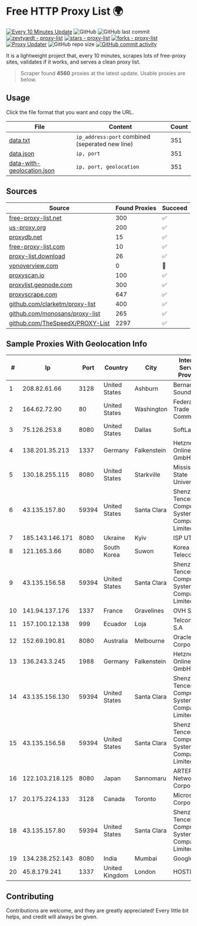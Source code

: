 
# Free HTTP Proxy List 🌍

[![Every 10 Minutes Update](https://github.com/mertguvencli/http-proxy-list/actions/workflows/main.yml/badge.svg?branch=main)](https://github.com/mertguvencli/http-proxy-list/actions/workflows/main.yml)
![GitHub](https://img.shields.io/github/license/mertguvencli/http-proxy-list)
![GitHub last commit](https://img.shields.io/github/last-commit/mertguvencli/http-proxy-list)
[![zevtyardt - proxy-list](https://img.shields.io/static/v1?label=zevtyardt&message=proxy-list&color=blue&logo=github)](https://github.com/zevtyardt/proxy-list "Go to GitHub repo")
[![stars - proxy-list](https://img.shields.io/github/stars/zevtyardt/proxy-list?style=social)](https://github.com/zevtyardt/proxy-list)
[![forks - proxy-list](https://img.shields.io/github/forks/zevtyardt/proxy-list?style=social)](https://github.com/zevtyardt/proxy-list)
[![Proxy Updater](https://github.com/zevtyardt/proxy-list/workflows/Proxy%20Updater/badge.svg)](https://github.com/zevtyardt/proxy-list/actions?query=workflow:"Proxy+Updater")
![GitHub repo size](https://img.shields.io/github/repo-size/zevtyardt/proxy-list)
[![GitHub commit activity](https://img.shields.io/github/commit-activity/m/zevtyardt/proxy-list?logo=commits)](https://github.com/zevtyardt/proxy-list/commits/main)

It is a lightweight project that, every 10 minutes, scrapes lots of free-proxy sites, validates if it works, and serves a clean proxy list.

> Scraper found **4560** proxies at the latest update. Usable proxies are below.

## Usage

Click the file format that you want and copy the URL.

|File|Content|Count|
|----|-------|-----|
|[data.txt](https://raw.githubusercontent.com/mertguvencli/http-proxy-list/main/proxy-list/data.txt)|`ip_address:port` combined (seperated new line)|351|
|[data.json](https://raw.githubusercontent.com/mertguvencli/http-proxy-list/main/proxy-list/data.json)|`ip, port`|351|
|[data-with-geolocation.json](https://raw.githubusercontent.com/mertguvencli/http-proxy-list/main/proxy-list/data-with-geolocation.json)|`ip, port, geolocation`|351|

## Sources

|Source|Found Proxies|Succeed|
|------|-------------|-------|
|[free-proxy-list.net](https://free-proxy-list.net)|300|✅|
|[us-proxy.org](https://www.us-proxy.org)|200|✅|
|[proxydb.net](http://proxydb.net)|15|✅|
|[free-proxy-list.com](https://free-proxy-list.com/?page=&port=&type%5B%5D=http&type%5B%5D=https&up_time=0&search=Search)|10|✅|
|[proxy-list.download](https://www.proxy-list.download/HTTP)|26|✅|
|[vpnoverview.com](https://vpnoverview.com/privacy/anonymous-browsing/free-proxy-servers)|0|🚫|
|[proxyscan.io](https://www.proxyscan.io)|100|✅|
|[proxylist.geonode.com](https://proxylist.geonode.com/api/proxy-list?limit=300&page=1&sort_by=lastChecked&sort_type=desc&protocols=http,https)|300|✅|
|[proxyscrape.com](https://api.proxyscrape.com/v2/?request=displayproxies&protocol=http&timeout=10000&country=all&ssl=all&anonymity=all)|647|✅|
|[github.com/clarketm/proxy-list](https://raw.githubusercontent.com/clarketm/proxy-list/master/proxy-list-raw.txt)|400|✅|
|[github.com/monosans/proxy-list](https://raw.githubusercontent.com/monosans/proxy-list/main/proxies/http.txt)|265|✅|
|[github.com/TheSpeedX/PROXY-List](https://raw.githubusercontent.com/TheSpeedX/PROXY-List/master/http.txt)|2297|✅|


## Sample Proxies With Geolocation Info

|#|Ip|Port|Country|City|Internet Service Provider|
|-|--|----|-------|----|-------------------------|
|1|208.82.61.66|3128|United States|Ashburn|Bernardi Sounds|
|2|164.62.72.90|80|United States|Washington|Federal Trade Commission|
|3|75.126.253.8|8080|United States|Dallas|SoftLayer|
|4|138.201.35.213|1337|Germany|Falkenstein|Hetzner Online GmbH|
|5|130.18.255.115|8080|United States|Starkville|Mississippi State University|
|6|43.135.157.80|59394|United States|Santa Clara|Shenzhen Tencent Computer Systems Company Limited|
|7|185.143.146.171|8080|Ukraine|Kyiv|ISP UTELS|
|8|121.165.3.66|8080|South Korea|Suwon|Korea Telecom|
|9|43.135.156.58|59394|United States|Santa Clara|Shenzhen Tencent Computer Systems Company Limited|
|10|141.94.137.176|1337|France|Gravelines|OVH SAS|
|11|157.100.12.138|999|Ecuador|Loja|Telconet S.A|
|12|152.69.190.81|8080|Australia|Melbourne|Oracle Corporation|
|13|136.243.3.245|1988|Germany|Falkenstein|Hetzner Online GmbH|
|14|43.135.156.130|59394|United States|Santa Clara|Shenzhen Tencent Computer Systems Company Limited|
|15|43.135.156.58|59394|United States|Santa Clara|Shenzhen Tencent Computer Systems Company Limited|
|16|122.103.218.125|8080|Japan|Sannomaru|ARTERIA Networks Corporation|
|17|20.175.224.133|3128|Canada|Toronto|Microsoft Corporation|
|18|43.135.157.80|59394|United States|Santa Clara|Shenzhen Tencent Computer Systems Company Limited|
|19|134.238.252.143|8080|India|Mumbai|Google LLC|
|20|45.8.179.241|1337|United Kingdom|London|HOSTLAND|



## Contributing

Contributions are welcome, and they are greatly appreciated! Every
little bit helps, and credit will always be given.

